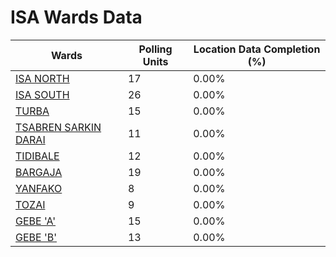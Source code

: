 
# ISA Wards Data

| Wards | Polling Units | Location Data Completion (%) |
| ---- | ----- | ------- |
| [ISA NORTH](./wards/18997-isa-north) | 17 | 0.00% |
| [ISA SOUTH](./wards/18998-isa-south) | 26 | 0.00% |
| [TURBA](./wards/18999-turba) | 15 | 0.00% |
| [TSABREN SARKIN DARAI](./wards/19000-tsabren-sarkin-darai) | 11 | 0.00% |
| [TIDIBALE](./wards/19001-tidibale) | 12 | 0.00% |
| [BARGAJA](./wards/19002-bargaja) | 19 | 0.00% |
| [YANFAKO](./wards/19003-yanfako) | 8 | 0.00% |
| [TOZAI](./wards/19004-tozai) | 9 | 0.00% |
| [GEBE 'A'](./wards/19005-gebe-'a') | 15 | 0.00% |
| [GEBE 'B'](./wards/19006-gebe-'b') | 13 | 0.00% |




